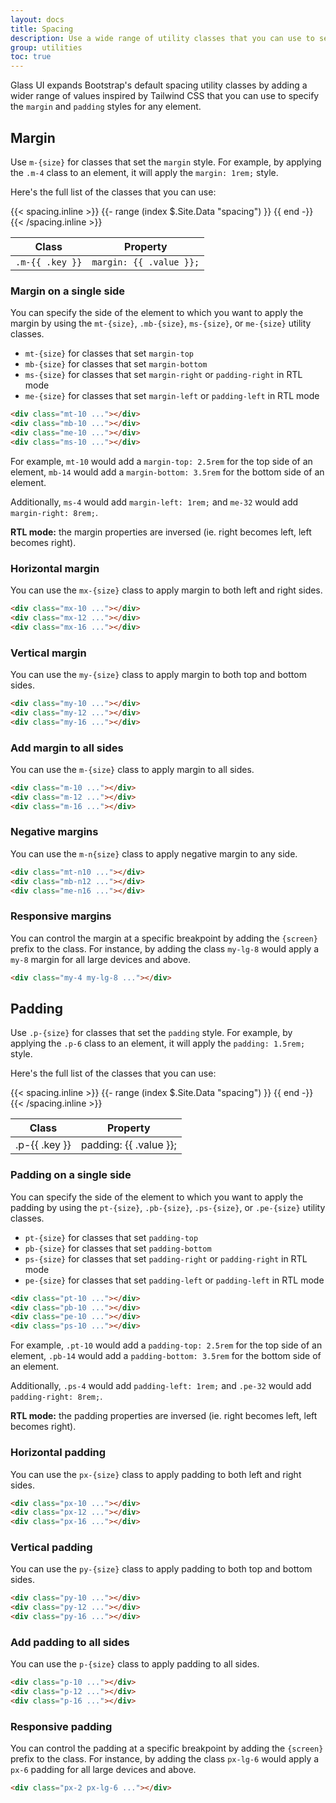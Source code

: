 ```yaml
---
layout: docs
title: Spacing
description: Use a wide range of utility classes that you can use to set the padding, margin, and negative margin of elements
group: utilities
toc: true
---
```


Glass UI expands Bootstrap's default spacing utility classes by adding a wider range of values inspired by Tailwind CSS that you can use to specify the `margin` and `padding` styles for any element.

## Margin

Use `m-{size}` for classes that set the `margin` style. For example, by applying the `.m-4` class to an element, it will apply the `margin: 1rem;` style.

Here's the full list of the classes that you can use:
 
<div class="my-8 max-h-96 overflow-auto">
  <table class="table">
    <thead>
      <tr>
        <th scope="col">Class</th>
        <th scope="col">Property</th>
      </tr>
    </thead>
    <tbody>
      {{< spacing.inline >}}
      {{- range (index $.Site.Data "spacing") }}
        <tr>
          <td><code>.m-{{ .key }}</code></td>
          <td><code class="text-body">margin: {{ .value }};</code></td>
        </tr>
      {{ end -}}
      {{< /spacing.inline >}}
    </tbody>
  </table>
</div>

### Margin on a single side

You can specify the side of the element to which you want to apply the margin by using the `mt-{size}`, `.mb-{size}`, `ms-{size}`, or `me-{size}` utility classes.

- `mt-{size}` for classes that set `margin-top`
- `mb-{size}` for classes that set `margin-bottom`
- `ms-{size}` for classes that set `margin-right` or `padding-right` in RTL mode
- `me-{size}` for classes that set `margin-left` or `padding-left` in RTL mode

```html
<div class="mt-10 ..."></div>
<div class="mb-10 ..."></div>
<div class="me-10 ..."></div>
<div class="ms-10 ..."></div>
```

For example, `mt-10` would add a `margin-top: 2.5rem` for the top side of an element, `mb-14` would add a `margin-bottom: 3.5rem` for the bottom side of an element.

Additionally, `ms-4` would add `margin-left: 1rem;` and `me-32` would add `margin-right: 8rem;`.

**RTL mode:** the margin properties are inversed (ie. right becomes left, left becomes right).

### Horizontal margin

You can use the `mx-{size}` class to apply margin to both left and right sides.

```html
<div class="mx-10 ..."></div>
<div class="mx-12 ..."></div>
<div class="mx-16 ..."></div>
```

### Vertical margin

You can use the `my-{size}` class to apply margin to both top and bottom sides.

```html
<div class="my-10 ..."></div>
<div class="my-12 ..."></div>
<div class="my-16 ..."></div>
```

### Add margin to all sides

You can use the `m-{size}` class to apply margin to all sides.

```html
<div class="m-10 ..."></div>
<div class="m-12 ..."></div>
<div class="m-16 ..."></div>
```

### Negative margins

You can use the `m-n{size}` class to apply negative margin to any side.

```html
<div class="mt-n10 ..."></div>
<div class="mb-n12 ..."></div>
<div class="me-n16 ..."></div>
```

### Responsive margins

You can control the margin at a specific breakpoint by adding the `{screen}` prefix to the class. For instance, by adding the class `my-lg-8` would apply a `my-8` margin for all large devices and above.

```html
<div class="my-4 my-lg-8 ..."></div>
```

## Padding

Use `.p-{size}` for classes that set the `padding` style. For example, by applying the `.p-6` class to an element, it will apply the `padding: 1.5rem;` style.

Here's the full list of the classes that you can use:
 
<div class="my-8 max-h-96 overflow-auto">
  <table class="table">
    <thead>
      <tr>
        <th scope="col">Class</th>
        <th scope="col">Property</th>
      </tr>
    </thead>
    <tbody>
      {{< spacing.inline >}}
      {{- range (index $.Site.Data "spacing") }}
        <tr>
          <td>.p-{{ .key }}</td>
          <td>padding: {{ .value }};</td>
        </tr>
      {{ end -}}
      {{< /spacing.inline >}}
    </tbody>
  </table>
</div>

### Padding on a single side

You can specify the side of the element to which you want to apply the padding by using the `pt-{size}`, `.pb-{size}`, `.ps-{size}`, or `.pe-{size}` utility classes.

- `pt-{size}` for classes that set `padding-top`
- `pb-{size}` for classes that set `padding-bottom`
- `ps-{size}` for classes that set `padding-right` or `padding-right` in RTL mode
- `pe-{size}` for classes that set `padding-left` or `padding-left` in RTL mode

```html
<div class="pt-10 ..."></div>
<div class="pb-10 ..."></div>
<div class="pe-10 ..."></div>
<div class="ps-10 ..."></div>
```

For example, `.pt-10` would add a `padding-top: 2.5rem` for the top side of an element, `.pb-14` would add a `padding-bottom: 3.5rem` for the bottom side of an element.

Additionally, `.ps-4` would add `padding-left: 1rem;` and `.pe-32` would add `padding-right: 8rem;`.

**RTL mode:** the padding properties are inversed (ie. right becomes left, left becomes right).

### Horizontal padding

You can use the `px-{size}` class to apply padding to both left and right sides.

```html
<div class="px-10 ..."></div>
<div class="px-12 ..."></div>
<div class="px-16 ..."></div>
```

### Vertical padding

You can use the `py-{size}` class to apply padding to both top and bottom sides.

```html
<div class="py-10 ..."></div>
<div class="py-12 ..."></div>
<div class="py-16 ..."></div>
```

### Add padding to all sides

You can use the `p-{size}` class to apply padding to all sides.

```html
<div class="p-10 ..."></div>
<div class="p-12 ..."></div>
<div class="p-16 ..."></div>
```

### Responsive padding

You can control the padding at a specific breakpoint by adding the `{screen}` prefix to the class. For instance, by adding the class `px-lg-6` would apply a `px-6` padding for all large devices and above.

```html
<div class="px-2 px-lg-6 ..."></div>
```